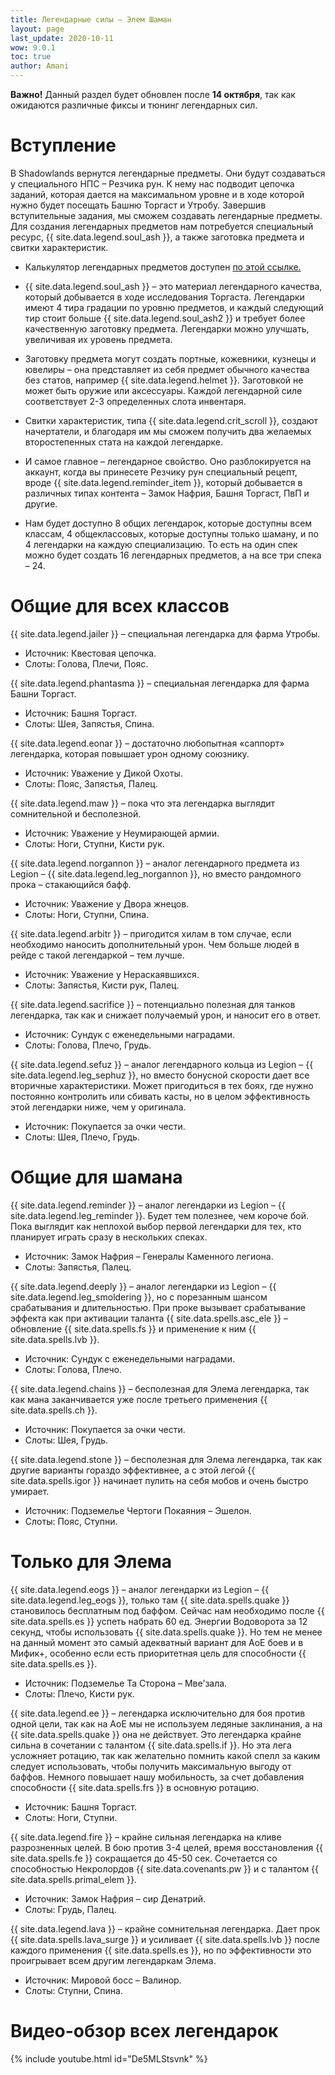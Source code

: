 ```yaml
---
title: Легендарные силы – Элем Шаман
layout: page
last_update: 2020-10-11 
wow: 9.0.1
toc: true
author: Amani
---
```


**Важно!** Данный раздел будет обновлен после **14 октября**, так как ожидаются различные фиксы и тюнинг легендарных сил.

# Вступление

В Shadowlands вернутся легендарные предметы. Они будут создаваться у специального НПС – Резчика рун. К нему нас подводит цепочка заданий, которая дается на максимальном уровне и в ходе которой нужно будет посещать Башню Торгаст и Утробу. Завершив вступительные задания, мы сможем создавать легендарные предметы. Для создания легендарных предметов нам потребуется специальный ресурс, {{ site.data.legend.soul_ash }}, а также заготовка предмета и свитки характеристик.

* Калькулятор легендарных предметов доступен [по этой ссылке.](https://shadowlands.wowhead.com/legendary-calc/shaman)

* {{ site.data.legend.soul_ash }} – это материал легендарного качества, который добывается в ходе исследования Торгаста. Легендарки имеют 4 тира градации по уровню предметов, и каждый следующий тир стоит больше {{ site.data.legend.soul_ash2 }} и требует более качественную заготовку предмета. Легендарки можно улучшать, увеличивая их уровень предмета.

* Заготовку предмета могут создать портные, кожевники, кузнецы и ювелиры – она представляет из себя предмет обычного качества без статов, например {{ site.data.legend.helmet }}. Заготовкой не может быть оружие или аксессуары. Каждой легендарной силе соответствует 2-3 определенных слота инвентаря.

* Свитки характеристик, типа {{ site.data.legend.crit_scroll }}, создают начертатели, и благодаря им мы сможем получить два желаемых второстепенных стата на каждой легендарке.

* И самое главное – легендарное свойство. Оно разблокируется на аккаунт, когда вы принесете Резчику рун специальный рецепт, вроде {{ site.data.legend.reminder_item }}, который добывается в различных типах контента – Замок Нафрия, Башня Торгаст, ПвП и другие.

* Нам будет доступно 8 общих легендарок, которые доступны всем классам, 4 общеклассовых, которые доступны только шаману, и по 4 легендарки на каждую специализацию. То есть на один спек можно будет создать 16 легендарных предметов, а на все три спека – 24.

# Общие для всех классов

{{ site.data.legend.jailer }} – специальная легендарка для фарма Утробы.  
* Источник: Квестовая цепочка.  
* Слоты: Голова, Плечи, Пояс.

{{ site.data.legend.phantasma }} – специальная легендарка для фарма Башни Торгаст.  
* Источник: Башня Торгаст.  
* Слоты: Шея, Запястья, Спина.

{{ site.data.legend.eonar }} – достаточно любопытная «саппорт» легендарка, которая повышает урон одному союзнику.  
* Источник: Уважение у Дикой Охоты.  
* Слоты: Пояс, Запястья, Палец.

{{ site.data.legend.maw }} – пока что эта легендарка выглядит сомнительной и бесполезной.  
* Источник: Уважение у Неумирающей армии.  
* Слоты: Ноги, Ступни, Кисти рук.

{{ site.data.legend.norgannon }} – аналог легендарного предмета из Legion – {{ site.data.legend.leg_norgannon }}, но вместо рандомного прока – стакающийся бафф.  
* Источник: Уважение у Двора жнецов.  
* Слоты: Ноги, Ступни, Спина.

{{ site.data.legend.arbitr }} – пригодится хилам в том случае, если необходимо наносить дополнительный урон. Чем больше людей в рейде с такой легендаркой – тем лучше.  
* Источник: Уважение у Нераскаявшихся.  
* Слоты: Запястья, Кисти рук, Палец.

{{ site.data.legend.sacrifice }} – потенциально полезная для танков легендарка, так как и снижает получаемый урон, и наносит его в ответ.  
* Источник: Сундук с еженедельными наградами.  
* Слоты: Голова, Плечо, Грудь.

{{ site.data.legend.sefuz }} – аналог легендарного кольца из Legion – {{ site.data.legend.leg_sephuz }}, но вместо бонусной скорости дает все вторичные характеристики. Может пригодиться в тех боях, где нужно постоянно контролить или сбивать касты, но в целом эффективность этой легендарки ниже, чем у оригинала.  
* Источник: Покупается за очки чести.  
* Слоты: Шея, Плечо, Грудь.

# Общие для шамана

{{ site.data.legend.reminder }} – аналог легендарки из Legion – {{ site.data.legend.leg_reminder }}. Будет тем полезнее, чем короче бой. Пока выглядит как неплохой выбор первой легендарки для тех, кто планирует играть сразу в нескольких спеках.  
* Источник: Замок Нафрия – Генералы Каменного легиона.  
* Слоты: Запястья, Палец.

{{ site.data.legend.deeply }} – аналог легендарки из Legion – {{ site.data.legend.leg_smoldering }}, но с порезанным шансом срабатывания и длительностью. При проке вызывает срабатывание эффекта как при активации таланта {{ site.data.spells.asc_ele }} – обновление {{ site.data.spells.fs }} и применение к ним {{ site.data.spells.lvb }}.
* Источник: Сундук с еженедельными наградами.  
* Слоты: Голова, Плечо.

{{ site.data.legend.chains }} – бесполезная для Элема легендарка, так как мана заканчивается уже после третьего применения {{ site.data.spells.ch }}.  
* Источник: Покупается за очки чести.  
* Слоты: Шея, Грудь.

{{ site.data.legend.stone }} – бесполезная для Элема легендарка, так как другие варианты гораздо эффективнее, а с этой легой {{ site.data.spells.igor }} начинает пулить на себя мобов и очень быстро умирает.  
* Источник: Подземелье Чертоги Покаяния – Эшелон.  
* Слоты: Пояс, Ступни.

# Только для Элема

{{ site.data.legend.eogs }} – аналог  легендарки из Legion – {{ site.data.legend.leg_eogs }}, только там {{ site.data.spells.quake }} становилось бесплатным под баффом. Сейчас нам необходимо после {{ site.data.spells.es }} успеть набрать 60 ед. Энергии Водоворота за 12 секунд, чтобы использовать {{ site.data.spells.quake }}. Но тем не менее на данный момент это самый адекватный вариант для АоЕ боев и в Мифик+, особенно если есть приоритетная цель для способности {{ site.data.spells.es }}.  
* Источник: Подземелье Та Сторона – Мве'зала. 
* Слоты: Плечо, Кисти рук.

{{ site.data.legend.ee }} – легендарка исключительно для боя против одной цели, так как на АоЕ мы не используем ледяные заклинания, а на {{ site.data.spells.quake }} она не действует. Это легендарка крайне сильна в сочетании с талантом {{ site.data.spells.if }}. Но эта лега усложняет ротацию, так как желательно помнить какой спелл за каким следует использовать, чтобы получить максимальную выгоду от баффов. Немного повышает нашу мобильность, за счет добавления способности {{ site.data.spells.frs }} в основную ротацию.
* Источник: Башня Торгаст. 
* Слоты: Ноги, Ступни.

{{ site.data.legend.fire }} – крайне сильная легендарка на кливе разрозненных целей. В бою против 3-4 целей, время восстановления {{ site.data.spells.fe }} сокращается до 45-50 сек. Сочетается со способностью Некролордов {{ site.data.covenants.pw }} и с талантом {{ site.data.spells.primal_elem }}.
* Источник: Замок Нафрия – сир Денатрий. 
* Слоты: Грудь, Палец.

{{ site.data.legend.lava }} – крайне сомнительная легендарка. Дает прок {{ site.data.spells.lava_surge }} и усиливает {{ site.data.spells.lvb }} после каждого применения {{ site.data.spells.es }}, но по эффективности это проигрывает всем другим легендаркам Элема.
* Источник: Мировой босс – Валинор. 
* Слоты: Ступни, Спина.

# Видео-обзор всех легендарок

{% include youtube.html id="De5MLStsvnk" %}
